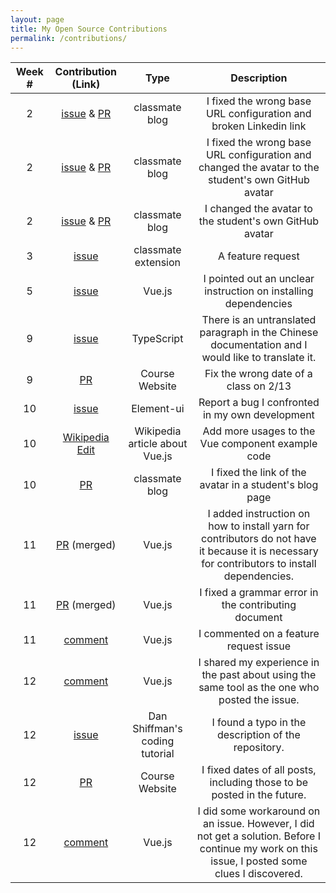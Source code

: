 ```yaml
---
layout: page
title: My Open Source Contributions
permalink: /contributions/
---
```


<!-- 
Type of the contribution should be "Wikipedia edit", "OpenStreet Map feature", "Documentation", "Course website", "Blog", 
"Browse Add-on", etc. 

The descriptioin should include a brief summary of what you did. 

Replace the first row with your contribution. 

--> 





| Week #       | Contribution (Link)  | Type  | Description | 
|:---:|:---:|:---:|:---:|
| 2 | [issue](https://github.com/nyu-ossd-s19/andreawaxman-weekly/issues/3) & [PR](https://github.com/nyu-ossd-s19/andreawaxman-weekly/pull/4)| classmate blog | I fixed the wrong base URL configuration and broken Linkedin link |
| 2 | [issue](https://github.com/nyu-ossd-s19/anthonykyi-weekly/issues/2) & [PR](https://github.com/nyu-ossd-s19/anthonykyi-weekly/pull/3) | classmate blog | I fixed the wrong base URL configuration and changed the avatar to the student's own GitHub avatar |
| 2 | [issue](https://github.com/nyu-ossd-s19/gracey715-weekly/issues/1) & [PR](https://github.com/nyu-ossd-s19/gracey715-weekly/pull/2) | classmate blog | I changed the avatar to the student's own GitHub avatar |
| 3 | [issue](https://github.com/nyu-ossd-s19/Joannify/issues/11) | classmate extension | A feature request |
| 5 | [issue](https://github.com/vuejs/vue/issues/9606) | Vue.js | I pointed out an unclear instruction on installing dependencies |
| 9 | [issue](https://github.com/Microsoft/TypeScript/issues/30649) | TypeScript | There is an untranslated paragraph in the Chinese documentation and I would like to translate it. |
| 9 | [PR](https://github.com/joannakl/ossd_s19/pull/7) | Course Website | Fix the wrong date of a class on 2/13 |
| 10 | [issue](https://github.com/ElemeFE/element/issues/14946) | Element-ui | Report a bug I confronted in my own development |
| 10 | [Wikipedia Edit](https://en.wikipedia.org/w/index.php?title=Vue.js&oldid=891378182) | Wikipedia article about Vue.js | Add more usages to the Vue component example code |
| 10 | [PR](https://github.com/nyu-ossd-s19/LifeVirus-weekly/pull/2) | classmate blog | I fixed the link of the avatar in a student's blog page |
| 11 | [PR](https://github.com/vuejs/vue/pull/9848) (merged) | Vue.js | I added instruction on how to install yarn for contributors do not have it because it is necessary for contributors to install dependencies. |
| 11 | [PR](https://github.com/vuejs/vue/pull/9858) (merged) | Vue.js | I fixed a grammar error in the contributing document |
| 11 | [comment](https://github.com/vuejs/vue/issues/9661) | Vue.js | I commented on a feature request issue |
| 12 | [comment](https://github.com/vuejs/vue/issues/9873) | Vue.js | I shared my experience in the past about using the same tool as the one who posted the issue. |
| 12 | [issue](https://github.com/shiffman/Black-Hole-Simulation/issues/3) | Dan Shiffman's coding tutorial | I found a typo in the description of the repository. |
| 12 | [PR](https://github.com/joannakl/ossd_s19/pull/13) | Course Website | I fixed dates of all posts, including those to be posted in the future. |
| 12 | [comment](https://github.com/vuejs/vue/issues/9573) | Vue.js | I did some workaround on an issue. However, I did not get a solution. Before I continue my work on this issue, I posted some clues I discovered. |
